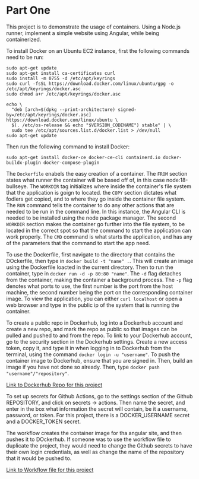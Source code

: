 # Part One

This project is to demonstrate the usage of containers. Using a Node.js runner, implement a simple website using Angular, while being containerized.

To install Docker on an Ubuntu EC2 instance, first the following commands need to be run:
```
sudo apt-get update
sudo apt-get install ca-certificates curl
sudo install -m 0755 -d /etc/apt/keyrings
sudo curl -fsSL https://download.docker.com/linux/ubuntu/gpg -o /etc/apt/keyrings/docker.asc
sudo chmod a+r /etc/apt/keyrings/docker.asc

echo \
  "deb [arch=$(dpkg --print-architecture) signed-by=/etc/apt/keyrings/docker.asc] https://download.docker.com/linux/ubuntu \
  $(. /etc/os-release && echo "$VERSION_CODENAME") stable" | \
  sudo tee /etc/apt/sources.list.d/docker.list > /dev/null
sudo apt-get update
```

Then run the following command to install Docker:

`sudo apt-get install docker-ce docker-ce-cli containerd.io docker-buildx-plugin docker-compose-plugin`

The `Dockerfile` enabels the easy creation of a container.  The `FROM` section states what runner the container will be based off of, in this case node:18-bullseye. The `WORKDIR` tag initializes where inside the container's file system that the application is goign to located.  the `COPY` section dictates what fodlers get copied, and to where they go inside the container file system.  The `RUN` command tells the container to do any other actions that are needed to be run in the command line. In this instance, the Angular CLI is needed to be installed using the node package manager.  The second `WORKDIR` section makes the container go further into the file system, to be located in the correct spot so that the command to start the application can work properly.  The `CMD` command is what starts the application, and has any of the parameters that the command to start the app need.

To use the Dockerfile, first navigate to the directory that contains the DOckerfile, then type in `docker build -t "name" .`. This will create an image using the Dockerfile loacted in the current directory.  Then to run the container, type in `docker run -d -p 80:80 "name"`. The `-d` flag detaches from the container, making the container a background process. The `-p` flag denotes what ports to use, the first number is the port from the host machine, the second number being the port on the corresponding container image. To view the application, you can either `curl localhost` or open a web browser and type in the public ip of the system that is running the container.

To create a public repo in Dockerhub, log into a Dockerhub account and create a new repo, and mark the repo as public so that images can be pulled and pushed to and from the repo. To link to your Dockerhub account, go to the security section in the Dockerhub settings. Create a new access token, copy it, and type it in when logging in to Dockerhub from the terminal, using the command `docker login -u "username"`. To push the container image to Dockerhub, ensure that you are signed in. Then, build an image if you have not done so already. Then, type `docker push "username"/"repository"`.

[Link to Dockerhub Repo for this project](https://hub.docker.com/repository/docker/cacanuck/angular-site/general)


To set up secrets for Github Actions, go to the settings section of the Github REPOSITORY, and click on secrets -> actions. Then name the secret, and enter in the box what information the secret will contain, be it a username, password, or token.  For this project, there is a DOCKER_USERNAME secret and a DOCKER_TOKEN secret.

The workflow creates the container image for tha angular site, and then pushes it to DOckerhub.  If someone was to use the workflow file to duplicate the project, they would need to change the Github secrets to have their own login credentials, as well as change the name of the repository that it would be pushed to.

[Link to Workflow file for this project](https://github.com/WSU-kduncan/f24cicd-Cacanuck/blob/main/docker_workflow.yml)
